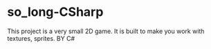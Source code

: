 # so_long-CSharp
This project is a very small 2D game. It is built to make you work with textures, sprites. BY C#
